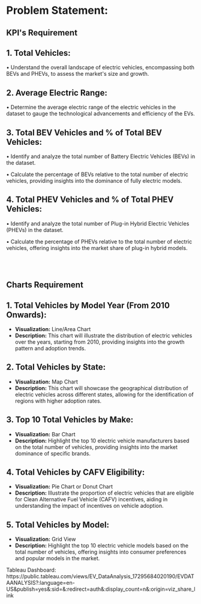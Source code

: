 <!DOCTYPE html>
<html lang="en">

<body>
    <h1>Problem Statement:</h1>
    <h2 class="highlight">KPI's Requirement</h2>
    <h2>1. Total Vehicles:</h2>
    <p>• Understand the overall landscape of electric vehicles, encompassing both BEVs and PHEVs, to assess the market's size and growth.</p>
    <h2>2. Average Electric Range:</h2>
    <p>• Determine the average electric range of the electric vehicles in the dataset to gauge the technological advancements and efficiency of the EVs.</p>
    <h2>3. Total BEV Vehicles and % of Total BEV Vehicles:</h2>
    <p>• Identify and analyze the total number of Battery Electric Vehicles (BEVs) in the dataset.</p>
    <p>• Calculate the percentage of BEVs relative to the total number of electric vehicles, providing insights into the dominance of fully electric models.</p>
    <h2>4. Total PHEV Vehicles and % of Total PHEV Vehicles:</h2>
    <p>• Identify and analyze the total number of Plug-in Hybrid Electric Vehicles (PHEVs) in the dataset.</p>
    <p>• Calculate the percentage of PHEVs relative to the total number of electric vehicles, offering insights into the market share of plug-in hybrid models.</p>
    <br><br>
    <h2 class="highlight">Charts Requirement</h2>
    <h2>1. Total Vehicles by Model Year (From 2010 Onwards):</h2>
    <ul>
        <li><strong>Visualization:</strong> Line/Area Chart</li>
        <li><strong>Description:</strong> This chart will illustrate the distribution of electric vehicles over the years, starting from 2010, providing insights into the growth pattern and adoption trends.</li>
    </ul>
    <h2>2. Total Vehicles by State:</h2>
    <ul>
        <li><strong>Visualization:</strong> Map Chart</li>
        <li><strong>Description:</strong> This chart will showcase the geographical distribution of electric vehicles across different states, allowing for the identification of regions with higher adoption rates.</li>
    </ul>
    <h2>3. Top 10 Total Vehicles by Make:</h2>
    <ul>
        <li><strong>Visualization:</strong> Bar Chart</li>
        <li><strong>Description:</strong> Highlight the top 10 electric vehicle manufacturers based on the total number of vehicles, providing insights into the market dominance of specific brands.</li>
    </ul>
    <h2>4. Total Vehicles by CAFV Eligibility:</h2>
    <ul>
        <li><strong>Visualization:</strong> Pie Chart or Donut Chart</li>
        <li><strong>Description:</strong> Illustrate the proportion of electric vehicles that are eligible for Clean Alternative Fuel Vehicle (CAFV) incentives, aiding in understanding the impact of incentives on vehicle adoption.</li>
    </ul>
    <h2>5. Total Vehicles by Model:</h2>
    <ul>
        <li><strong>Visualization:</strong> Grid View</li>
        <li><strong>Description:</strong> Highlight the top 10 electric vehicle models based on the total number of vehicles, offering insights into consumer preferences and popular models in the market.</li>
    </ul>
Tableau Dashboard: <link>https://public.tableau.com/views/EV_DataAnalysis_17295684020190/EVDATAANALYSIS?:language=en-US&publish=yes&:sid=&:redirect=auth&:display_count=n&:origin=viz_share_link</link>
</body>
</html>
